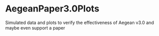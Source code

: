 # AegeanPaper3.0Plots
Simulated data and plots to verify the effectiveness of Aegean v3.0 and maybe even support a paper

